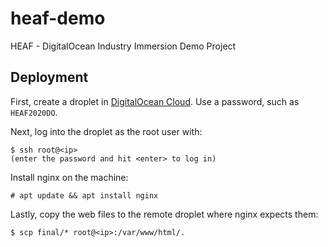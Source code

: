 # heaf-demo
HEAF - DigitalOcean Industry Immersion Demo Project

## Deployment
First, create a droplet in [DigitalOcean Cloud](https://cloud.digitalocean.com). Use a password, such as `HEAF2020DO`.

Next, log into the droplet as the root user with:
```
$ ssh root@<ip>
(enter the password and hit <enter> to log in)
```

Install nginx on the machine:
```
# apt update && apt install nginx
```

Lastly, copy the web files to the remote droplet where nginx expects them:
```
$ scp final/* root@<ip>:/var/www/html/.
```

